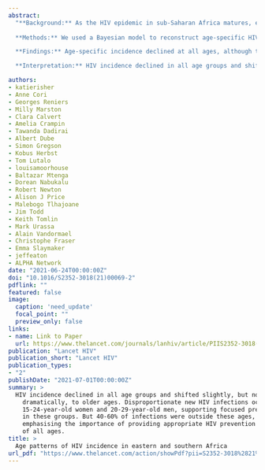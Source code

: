 ```yaml
---
abstract:
  "**Background:** As the HIV epidemic in sub-Saharan Africa matures, evidence about the age distribution of new HIV infections and how this distribution has changed over the epidemic is needed to guide HIV prevention. We aimed to assess trends in age-specific HIV incidence in six population-based cohort studies in eastern and southern Africa, reporting changes in mean age at infection, age distribution of new infections, and birth cohort cumulative incidence.\n
  
  **Methods:** We used a Bayesian model to reconstruct age-specific HIV incidence from repeated observations of individuals' HIV serostatus and survival collected among population HIV cohorts in rural Malawi, South Africa, Tanzania, Uganda, and Zimbabwe, in a collaborative analysis of the ALPHA network. We modelled HIV incidence rates by age, time, and sex using smoothing splines functions. We estimated incidence trends separately by sex and study. We used estimated incidence and prevalence results for 2000-17, standardised to study population distribution, to estimate mean age at infection and proportion of new infections by age. We also estimated cumulative incidence (lifetime risk of infection) by birth cohort.\n

  **Findings:** Age-specific incidence declined at all ages, although the timing and pattern of decline varied by study. The mean age at infection was higher in men (cohort mean 27·8-34·6 years) than in women (24·8-29·6 years). Between 2000 and 2017, the mean age at infection per cohort increased slightly: 0·5 to 2·8 years among men and -0·2 to 2·5 years among women. Across studies, between 38% and 63% (cohort medians) of the infections in women were among those aged 15-24 years and between 30% and 63% of infections in men were in those aged 20-29 years. Lifetime risk of HIV declined for successive birth cohorts.\n

  **Interpretation:** HIV incidence declined in all age groups and shifted slightly to older ages. Disproportionate new HIV infections occur among women aged 15-24 years and men aged 20-29 years, supporting focused prevention in these groups. However, 40-60% of infections were outside these ages, emphasising the importance of providing appropriate HIV prevention to adults of all ages."

authors:
- katierisher
- Anne Cori
- Georges Reniers
- Milly Marston
- Clara Calvert
- Amelia Crampin
- Tawanda Dadirai
- Albert Dube
- Simon Gregson
- Kobus Herbst
- Tom Lutalo
- louisamoorhouse
- Baltazar Mtenga
- Dorean Nabukalu
- Robert Newton
- Alison J Price
- Malebogo Tlhajoane
- Jim Todd
- Keith Tomlin
- Mark Urassa
- Alain Vandormael
- Christophe Fraser
- Emma Slaymaker
- jeffeaton
- ALPHA Network
date: "2021-06-24T00:00:00Z"
doi: "10.1016/S2352-3018(21)00069-2"
pdflink: ""
featured: false
image:
  caption: 'need_update'
  focal_point: ""
  preview_only: false
links:
- name: Link to Paper
  url: https://www.thelancet.com/journals/lanhiv/article/PIIS2352-3018(21)00069-2/fulltext
publication: "Lancet HIV"
publication_short: "Lancet HIV"
publication_types:
- "2"
publishDate: "2021-07-01T00:00:00Z"
summary: >
  HIV incidence declined in all age groups and shifted slightly, but not
    dramatically, to older ages. Disproportionate new HIV infections occur among
    15-24-year-old women and 20-29-year-old men, supporting focused prevention
    in these groups. But 40-60% of infections were outside these ages,
    emphasising the importance of providing appropriate HIV prevention to adults
    of all ages.
title: >
  Age patterns of HIV incidence in eastern and southern Africa
url_pdf: "https://www.thelancet.com/action/showPdf?pii=S2352-3018%2821%2900069-2"
---
```

